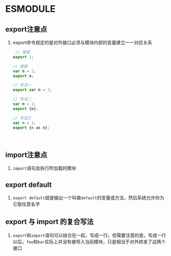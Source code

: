 # ESMODULE

## export注意点

1. export命令规定的是对外接口必须与模块内部的变量建立一一对应关系

   ```js
    // 报错
   export 1;

   // 报错
   var m = 1;
   export m;

   // 写法一
   export var m = 1;

   // 写法二
   var m = 1;
   export {m};

   // 写法三
   var n = 1;
   export {n as m};
   ```

   ​

## import注意点

1. `import`语句会执行所加载的模块

## export default

1. `export default`就是输出一个叫做`default`的变量或方法，然后系统允许你为它取任意名字

## export 与 import 的复合写法

1. `export`和`import`语句可以结合在一起，写成一行。但需要注意的是，写成一行以后，`foo`和`bar`实际上并没有被导入当前模块，只是相当于对外转发了这两个接口